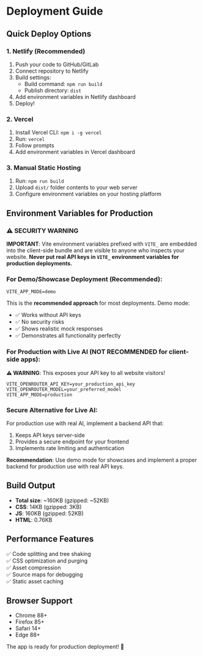 # Deployment Guide

## Quick Deploy Options

### 1. Netlify (Recommended)

1. Push your code to GitHub/GitLab
2. Connect repository to Netlify
3. Build settings:
   - Build command: `npm run build`
   - Publish directory: `dist`
4. Add environment variables in Netlify dashboard
5. Deploy!

### 2. Vercel

1. Install Vercel CLI: `npm i -g vercel`
2. Run: `vercel`
3. Follow prompts
4. Add environment variables in Vercel dashboard

### 3. Manual Static Hosting

1. Run: `npm run build`
2. Upload `dist/` folder contents to your web server
3. Configure environment variables on your hosting platform

## Environment Variables for Production

### ⚠️ SECURITY WARNING

**IMPORTANT**: Vite environment variables prefixed with `VITE_` are embedded into the client-side bundle and are visible to anyone who inspects your website. **Never put real API keys in `VITE_` environment variables for production deployments.**

### For Demo/Showcase Deployment (Recommended):

```env
VITE_APP_MODE=demo
```

This is the **recommended approach** for most deployments. Demo mode:

- ✅ Works without API keys
- ✅ No security risks
- ✅ Shows realistic mock responses
- ✅ Demonstrates all functionality perfectly

### For Production with Live AI (NOT RECOMMENDED for client-side apps):

**⚠️ WARNING**: This exposes your API key to all website visitors!

```env
VITE_OPENROUTER_API_KEY=your_production_api_key
VITE_OPENROUTER_MODEL=your_preferred_model
VITE_APP_MODE=production
```

### Secure Alternative for Live AI:

For production use with real AI, implement a backend API that:

1. Keeps API keys server-side
2. Provides a secure endpoint for your frontend
3. Implements rate limiting and authentication

**Recommendation**: Use demo mode for showcases and implement a proper backend for production use with real API keys.

## Build Output

- **Total size**: ~160KB (gzipped: ~52KB)
- **CSS**: 14KB (gzipped: 3KB)
- **JS**: 160KB (gzipped: 52KB)
- **HTML**: 0.76KB

## Performance Features

✅ Code splitting and tree shaking  
✅ CSS optimization and purging  
✅ Asset compression  
✅ Source maps for debugging  
✅ Static asset caching

## Browser Support

- Chrome 88+
- Firefox 85+
- Safari 14+
- Edge 88+

The app is ready for production deployment! 🚀
